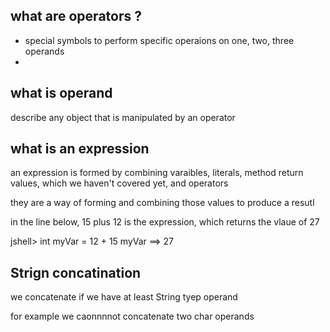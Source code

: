 ## what are operators ?

- special symbols to perform specific operaions on one, two, three operands
-

## what is operand

describe any object that is manipulated by an operator

## what is an expression

an expression is formed by combining varaibles, literals, method return values, which we haven't covered yet, and operators

they are a way of forming and combining those values to produce a resutl

in the line below, 15 plus 12 is the expression, which returns the vlaue of 27

jshell> int myVar = 12 + 15
myVar ==> 27

## Strign concatination

we concatenate if we have at least String tyep operand

for example we caonnnnot concatenate two char operands
